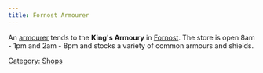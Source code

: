 ```yaml
---
title: Fornost Armourer
---
```


An [armourer](armourer "wikilink") tends to the **King's Armoury** in
[Fornost](Fornost "wikilink"). The store is open 8am - 1pm and 2am - 8pm
and stocks a variety of common armours and shields.

[Category: Shops](Category:_Shops "wikilink")